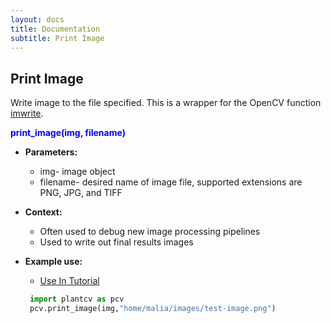 ```yaml
---
layout: docs
title: Documentation
subtitle: Print Image
---
```


## Print Image

Write image to the file specified. This is a wrapper for the OpenCV function [imwrite](http://docs.opencv.org/modules/highgui/doc/reading_and_writing_images_and_video.html).

<font color='blue'>**print_image(img, filename)**</font> 
    
- **Parameters:**  
  - img- image object  
  - filename- desired name of image file, supported extensions are PNG, JPG, and TIFF

- **Context:**  
  - Often used to debug new image processing pipelines  
  - Used to write out final results images  

- **Example use:**

   - [Use In Tutorial]()  
  
   ```python
    import plantcv as pcv      
    pcv.print_image(img,"home/malia/images/test-image.png")
  ```
  


   

